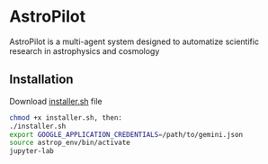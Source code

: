 # AstroPilot

AstroPilot is a multi-agent system designed to automatize scientific research in astrophysics and cosmology

## Installation

Download [installer.sh](https://github.com/AstroPilot-AI/AstroPilot/blob/bbdev/installer.sh) file

```bash
chmod +x installer.sh, then:
./installer.sh
export GOOGLE_APPLICATION_CREDENTIALS=/path/to/gemini.json
source astrop_env/bin/activate
jupyter-lab
```
